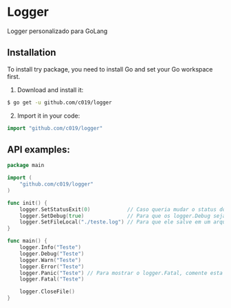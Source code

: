 # Logger

Logger personalizado para GoLang

## Installation

To install try package, you need to install Go and set your Go workspace first.

1. Download and install it:

```sh
$ go get -u github.com/c019/logger
```

2. Import it in your code:

```go
import "github.com/c019/logger"
```

## API examples:

```go
package main

import (
	"github.com/c019/logger"
)

func init() {
	logger.SetStatusExit(0)            // Caso queria mudar o status do os.Exit
	logger.SetDebug(true)              // Para que os logger.Debug seja mostrado
	logger.SetFileLocal("./teste.log") // Para que ele salve em um arquivo externo
}

func main() {
	logger.Info("Teste")
	logger.Debug("Teste")
	logger.Warn("Teste")
	logger.Error("Teste")
	logger.Panic("Teste") // Para mostrar o logger.Fatal, comente esta linha de código
	logger.Fatal("Teste")

	logger.CloseFile()
}
```